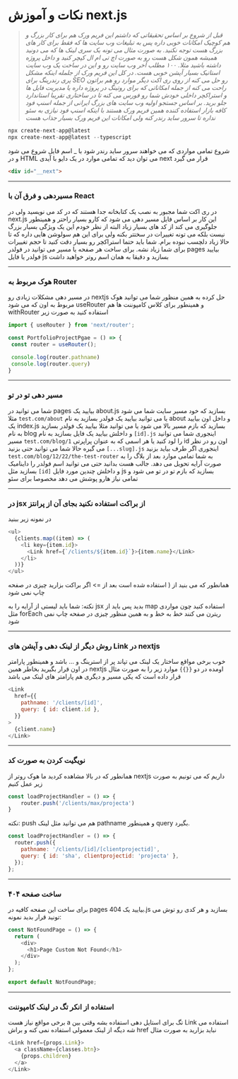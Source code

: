 # نکات و آموزش next.js

> _قبل از شروع بر اساس تحقیقاتی که داشتم این فریم ورک هم برای کار بزرگ و هم کوچیک امکانات خوبی داره پس به تبلیغات وب سایت ها که فقط برای کار های بزرگ هست توجه نکنید. به صورت مثال می تونه یک سری لینک ها که می دونید همیشه همون شکل هست رو به صورت اچ تی ام ال کپچر کنید و داخل پروژه داشته باشید مثلا. ۱۰۰ مطلب آخر وب سایت رو و این در ساخت یک وب سایت استاتیک بسیار آپشن خوبی هست. در کل این فریم ورک از جلمله اینکه مشکل پری رندرینگ برای SEO رو حل می کنه از روی ری اکت دیگر موارد رو هم براتون راحت می کنه از جمله امکاناتی که برای روتینگ در پروژه داره یا مدیریت فایل ها و استراکچر داخلی خودش شما رو فورس می کنه تا در ساختاری تقریبا استاندارد جلو برید. بر اساس جستجو اولیه وب سایت های بزرگ ایرانی از جمله اسنپ فود کافه بازار استفاده کننده همین فریم ورک هستند با اینکه اسنپ فود نیازی به سئو نداره تا سرور ساید رندر کنه ولی امکانات این فریم ورک بسیار جذاب هست_


```js
npx create-next-app@latest
npx create-next-app@latest --typescript
```

شروع تمامی مواردی که می خواهند سرور ساید رندر شود با _ اسم فایل شروع می شود و در HTML می توان دید که تمامی موارد در یک دایو با آیدی next قرار می گیرد

```html
<div id="__next">
```

---

### مسیردهی و فرق آن با React

در ری اکت شما مجبور به نصب یک کتابخانه جدا هستند که در کد می نویسید ولی در next.js این کار بر اساس فایل مسیر دهی می شود که کارو بسیار راحتر و همینطور جلوگیری می کند از کد های بسیار زیاد البته از نظر خودم این یک ویژگی بسیار بزرگ نیست بلکه می تونه تغییرات در سختتر بکنه ولی برای این هم سولوشن هایی داره که تا حالا زیاد دلچسب نبوده برام. شما باید حتما استراکچر رو بسیار دقت کنید تا حجم تغییرات برای شما زیاد نشه. برای ساخت هر صفحه یا مسیر می توانید در فولدر pages بیایید فولدر یا فایل js بسازید و دقیقا به همان اسم روتر خواهید داشت

---
### هوک مربوط به Router

در مسیر دهی مشکلات زیادی رو nextjs حل کرده به همین منظور شما می توانید هوک مربوط به اون که می شود useRouter و همینطور برای کلاس کامپوننت ها هم  withRouter
 استفاده کنید به صورت زیر
 ```js
 import { useRouter } from 'next/router';
 
 const PortfolioProjectPgae = () => {
  const router = useRouter();

  console.log(router.pathname)
  console.log(router.query)
}
```

---
### مسیر دهی تو در تو
شما می توانید در pages بیایید یک about.js بسازید که خود مسیر سایت شما می شود مثلا `test.com/about` یا می توانید بیایید یک فولدر بسازید به نام about و داخل اون بیایید یک index.js بسازید که بازم مسیر بالا می شود یا می توانید مثلا بیایید یک فولدر بسازید به نام blog و داخلش بیایید یک فایل بسازید به نام `[id].js` اینجوری شما می توانید مسیر `test.com/blog/1` را لود کنید یا هر اسمی که به عنوان پراپرتی id اون رو در نظر می گیره حالا شما می توانید حتی بزنید `[...slug].js` اینجوری اگر طرف بیاید بزنید `test.com/blog/12/22/the-test-router` به شما تمامی موارد بعد از بلاگ را به صورت آرایه تحویل می دهد. جالب هست بدانید حتی می توانید اسم فولدر را داینامیک بسازید مثل `[id]` و داخلش چندین مورد فایل js بسازید که بازم تو در تو می شود و تمامی نیاز هارو پوشش می دهد مخصوصا برای سئو


---
### در jsx از براکت استفاده نکنید بجای آن از پرانتز
در نمونه زیر ببنید
```js
<ul>
  {clients.map((item) => (
    <li key={item.id}>
      <Link href={`/clients/${item.id}`}>{item.name}</Link>
    </li>
  ))}
</ul>
```
همانطور که می بنید از ( استفاده شده است بعد از => اگر براکت بزارید چیزی در صفحه چاپ نمی شود

نکته: شما باید لیستی از آرایه را به jsx بدید پس باید از map استفاده کنید چون مواردی مثل forEach ریترن می کنند خط به خط و به همین منظور چیزی در صفحه چاپ نمی شود


---

### روش دیگر از لینک دهی و آپشن های Link در nextjs
خوب برخی مواقع ساختار یک لینک می تپاند پر از استرینگ و ... باشد و همینطور پارامتر در اون قرار بگیرید بخاطر همین nextjs اومده در دو `{{}}` موارد زیر را به صورت مثال قرار داده است که یکی مسیر و دیگری هم پارامتر های لینک می باشد

```js
<Link
  href={{
    pathname: '/clients/[id]',
    query: { id: client.id },
  }}
>
  {client.name}
</Link>
```

---
### نویگیت کردن به صورت کد
همانطور که در بالا مشاهده کردید ما هوک روتر از nextjs داریم که می تونیم به صورت زیر عمل کنیم
```js
const loadProjectHandler = () => {
    router.push('/clients/max/projecta')
}
```
نکته: push هم می توانید مثل لینک pathname و همینطور query بگیرد.
```js
const loadProjectHandler = () => {
  router.push({
    pathname: '/clients/[id]/[clientprojectid]',
    query: { id: 'sha', clientprojectid: 'projecta' },
  });
};
```

---
### ساخت صفحه ۴۰۴
برای ساخت این صفحه کافیه در pages بیایید یک 404.js بسازید و هر کدی رو توش می تونید قرار بدید نمونه:

```js
const NotFoundPage = () => {
  return (
    <div>
      <h1>Page Custom Not Found</h1>
    </div>
  );
};

export default NotFoundPage;
```

---
### استفاده از انکر تگ در لینک کامپوننت
برخی مواقع نیاز هست a تگ برای استایل دهی استفاده بشه وقتی بین Link استفاده می شه دیگه از لینک معمولی استفاده نمی کنه و براش href نباید بزارید به صورت مثال
```js
<Link href={props.Link}>
  <a className={classes.btn}>
    {props.children}
  </a>
</Link>
```
